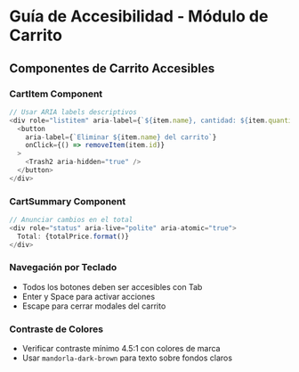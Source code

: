 # Guía de Accesibilidad - Módulo de Carrito

## Componentes de Carrito Accesibles

### CartItem Component
```typescript
// Usar ARIA labels descriptivos
<div role="listitem" aria-label={`${item.name}, cantidad: ${item.quantity}, precio: ${item.price.format()}`}>
  <button 
    aria-label={`Eliminar ${item.name} del carrito`}
    onClick={() => removeItem(item.id)}
  >
    <Trash2 aria-hidden="true" />
  </button>
</div>
```

### CartSummary Component
```typescript
// Anunciar cambios en el total
<div role="status" aria-live="polite" aria-atomic="true">
  Total: {totalPrice.format()}
</div>
```

### Navegación por Teclado
- Todos los botones deben ser accesibles con Tab
- Enter y Space para activar acciones
- Escape para cerrar modales del carrito

### Contraste de Colores
- Verificar contraste mínimo 4.5:1 con colores de marca
- Usar `mandorla-dark-brown` para texto sobre fondos claros
